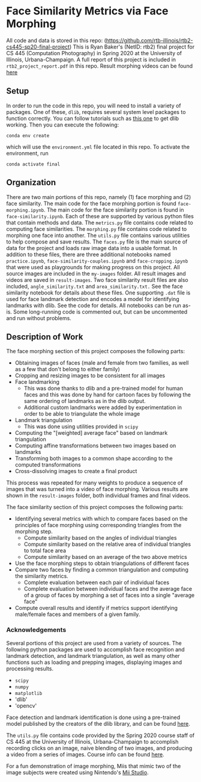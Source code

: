 # Face Similarity Metrics via Face Morphing
All code and data is stored in this repo: (https://github.com/rtb-illinois/rtb2-cs445-sp20-final-project)
This is Ryan Baker's (NetID: rtb2) final project for CS 445 (Computation Photography) in Spring 2020
at the University of Illinois, Urbana-Champaign.
A full report of this project is included in `rtb2_project_report.pdf` in this repo.
Result morphing videos can be found [here](https://www.youtube.com/playlist?list=PLbYxLwBJLS8cj2zsNp1fGOFNklfjE0njQ)

## Setup

In order to run the code in this repo, you will need to install a variety of packages.
One of these, `dlib`, requires several system level packages to function correctly.
You can follow tutorials such as [this one](https://www.pyimagesearch.com/2017/03/27/how-to-install-dlib/)
to get dlib working. Then you can execute the following:

```
conda env create
```

which will use the `environment.yml` file located in this repo. To activate the environment, run

```
conda activate final
```

## Organization
There are two main portions of this repo, namely (1) face morphing and (2) face similarity.
The main code for the face morphing portion is found `face-morphing.ipynb`.
The main code for the face similarity portion is found in `face-similarity.ipynb`.
Each of these are supported by various python files that contain methods and data.
The `metrics.py` file contains code related to computing face similarities.
The `morphing.py` file contains code related to morphing one face into another.
The `utils.py` file contains various utilities to help compose and save results.
The `faces.py` file is the main source of data for the project and loads raw image
data into a usable format. In addition to these files, there are three additional notebooks
named `practice.ipynb`, `face-similarity-couples.ipynb` and `face-cropping.ipynb` that were
used as playgrounds for making progress on this project. All source images are included in the
`my-images` folder. All result images and videos are saved in `result-images`. Two face similarity
result files are also included, `angle_similarity.txt` and `area_similarity.txt.` See the face
similarity notebook for details about these files. One supporting `.dat` file is used for face
landmark detection and encodes a model for identifying landmarks with dlib. See the code for details.
All notebooks can be run as-is. Some long-running code is commented out, but can be uncommented
and run without problems.

## Description of Work
The face morphing section of this project composes the following parts:

+ Obtaining images of faces (male and female from two families, as well as a few that don't belong to either family)
+ Cropping and resizing images to be consistent for all images
+ Face landmarking
  + This was done thanks to dlib and a pre-trained model for human faces and this was done by hand
  for cartoon faces by following the same ordering of landmarks as in the dlib output.
  + Additional custom landmarks were added by experimentation in order to be able to triangulate the whole image
+ Landmark triangulation
  + This was done using utilities provided in `scipy`
+ Computing the "[weighted] average face" based on landmark triangulation
+ Computing affine transformations between two images based on landmarks
+ Transforming both images to a common shape according to the computed transformations
+ Cross-dissolving images to create a final product

This process was repeated for many weights to produce a sequence of images that was turned into
a video of face morphing. Various results are shown in the `result-images` folder, both individual
frames and final videos.

The face similarity section of this project composes the following parts:

+ Identifying several metrics with which to compare faces based on the principles of face morphing
using corresponding triangles from the morphing step.
  + Compute similarity based on the angles of individual triangles
  + Compute similarity based on the relative area of individual triangles to total face area
  + Compute similarity based on an average of the two above metrics
+ Use the face morphing steps to obtain triangulations of different faces
+ Compare two faces by finding a common triangulation and computing the similarity metrics.
  + Complete evaluation between each pair of individual faces
  + Complete evaluation between individual faces and the average face of a group of faces by morphing
  a set of faces into a single "average face"
+ Compute overall results and identify if metrics support identifying male/female faces and members of
a given family.

### Acknowledgements
Several portions of this project are used from a variety of sources. The following python packages
are used to accomplish face recognition and landmark detection, and landmark triangulation, as well
as many other functions such as loading and prepping images, displaying images and processing results.

+ `scipy`
+ `numpy`
+ `matplotlib`
+ 'dlib'
+ 'opencv'

Face detection and landmark identification is done using a pre-trained model published
by the creators of the dlib library, and can be found [here](http://dlib.net/files/shape_predictor_68_face_landmarks.dat.bz2).

The `utils.py` file contains code provided by the Spring 2020 course staff of CS 445
at the University of Illinois, Urbana-Champaign to accomplish recording clicks on an image,
naive blending of two images, and producing a video from a series of images. Course info 
can be found [here](https://courses.engr.illinois.edu/cs445/sp2020/).

For a fun demonstration of image morphing, Miis that mimic two of the image subjects were created
using Nintendo's [Mii Studio](https://studio.mii.nintendo.com/).



